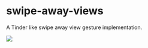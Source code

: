# swipe-away-views

A Tinder like swipe away view gesture implementation.

<img src="https://cloud.githubusercontent.com/assets/10542894/6979398/6720faa2-d9e3-11e4-9d36-eda8f21b77e1.gif" />
